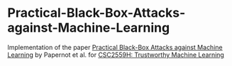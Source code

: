 # Practical-Black-Box-Attacks-against-Machine-Learning
Implementation of the paper [Practical Black-Box Attacks against Machine Learning](https://arxiv.org/abs/1602.02697) by Papernot et al. for [CSC2559H: Trustworthy Machine Learning](https://www.papernot.fr/teaching/f22-trustworthy-ml.html) 
